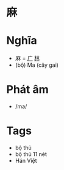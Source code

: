 # 麻

# Nghĩa
* 麻 = [广](广.md) [林](林.md)
* (bộ) Ma (cây gai)

# Phát âm
* /ma/

# Tags
* bộ thủ
*  bộ thủ 11 nét
*  Hán Việt

<script>window.HANZI_FIELD='麻';</script>
